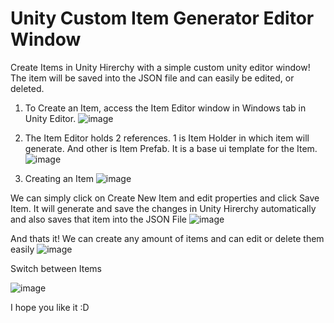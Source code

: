 # Unity Custom Item Generator Editor Window

Create Items in Unity Hirerchy with a simple custom unity editor window! The item will be saved into the JSON file and can easily be edited, or deleted.

1. To Create an Item, access the Item Editor window in Windows tab in Unity Editor.
![image](https://github.com/AliasgarBohra/Unity-Custom-Item-Generator-Window/assets/84221867/177d2d1f-c052-44b7-a15e-02bc758e9781)


2. The Item Editor holds 2 references. 1 is Item Holder in which item will generate. And other is Item Prefab. It is a base ui template for the Item.
![image](https://github.com/AliasgarBohra/Unity-Custom-Item-Generator-Window/assets/84221867/e4a237d2-9d3e-4041-a8dc-49f069a49955)


3. Creating an Item
![image](https://github.com/AliasgarBohra/Unity-Custom-Item-Generator-Window/assets/84221867/82a1f631-22dc-412b-b0b9-c0051f886835)

We can simply click on Create New Item and edit properties and click Save Item. It will generate and save the changes in Unity Hirerchy automatically and also saves that item into the JSON File
![image](https://github.com/AliasgarBohra/Unity-Custom-Item-Generator-Window/assets/84221867/2edaad25-66c6-48b5-95fd-b4ef73aea840)

And thats it! We can create any amount of items and can edit or delete them easily
![image](https://github.com/AliasgarBohra/Unity-Custom-Item-Generator-Window/assets/84221867/1d05e3ca-9db7-4a1a-851f-fbb2b59dc9ef)


Switch between Items

![image](https://github.com/AliasgarBohra/Unity-Custom-Item-Generator-Window/assets/84221867/9e8b746d-be2d-4343-b495-0aa762bb7ab9)

I hope you like it :D
